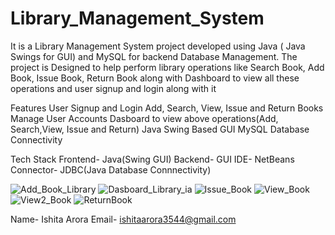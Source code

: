 # Library_Management_System
It is a Library Management System project developed using Java ( Java Swings for GUI) and MySQL for backend Database Management. The project is Designed to help perform library operations like Search Book, Add Book, Issue Book, Return Book along with Dashboard to view all these operations and user signup and login along with it

Features
User Signup and Login
Add, Search, View, Issue and Return Books
Manage User Accounts 
Dasboard to view above operations(Add, Search,View, Issue and Return)
Java Swing Based GUI
MySQL Database Connectivity

Tech Stack
Frontend- Java(Swing GUI)
Backend- GUI
IDE- NetBeans
Connector- JDBC(Java Database Connnectivity)


 ![Add_Book_Library](https://github.com/user-attachments/assets/55486f2f-ee09-498f-b3d3-c15113ee7934)
 ![Dasboard_Library_ia](https://github.com/user-attachments/assets/10f85882-bc34-428b-b877-c0cd6158dbb8)
 ![Issue_Book](https://github.com/user-attachments/assets/06fbbd6f-1286-44f4-baa0-86a5d44ac19d)
 ![View_Book](https://github.com/user-attachments/assets/74249f8e-daa3-4eb4-a0c4-f6ee2362d028)
 ![View2_Book](https://github.com/user-attachments/assets/7a7b4a1d-7070-4c7b-8317-5a6ccf28823d)
 ![ReturnBook](https://github.com/user-attachments/assets/7b3f4225-5ea1-4793-b997-c9d710d957f5)






Name- Ishita Arora
Email- ishitaarora3544@gmail.com
